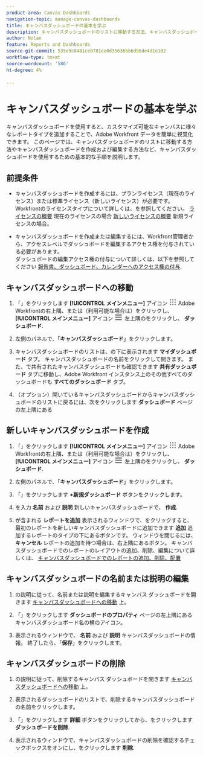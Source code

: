 ```yaml
---
product-area: Canvas Dashboards
navigation-topic: manage-canvas-dashboards
title: キャンバスダッシュボードの基本を学ぶ
description: キャンバスダッシュボードのリストに移動する方法、キャンバスダッシュボードを作成および編集する方法など、キャンバスダッシュボードの使用に関する基本的な手順。
author: Nolan
feature: Reports and Dashboards
source-git-commit: 535e9c8481ce0781ee0d35636bb6d56de4d1e102
workflow-type: tm+mt
source-wordcount: '586'
ht-degree: 4%

---
```


# キャンバスダッシュボードの基本を学ぶ

キャンバスダッシュボードを使用すると、カスタマイズ可能なキャンバスに様々なレポートタイプを追加することで、Adobe Workfront データを簡単に視覚化できます。 このページでは、キャンバスダッシュボードのリストに移動する方法やキャンバスダッシュボードを作成および編集する方法など、キャンバスダッシュボードを使用するための基本的な手順を説明します。

## 前提条件

* キャンバスダッシュボードを作成するには、プランライセンス（現在のライセンス）または標準ライセンス（新しいライセンス）が必要です。\
  Workfrontのライセンスタイプについて詳しくは、を参照してください。 [ライセンスの概要](/help/quicksilver/administration-and-setup/add-users/access-levels-and-object-permissions/wf-licenses.md) 現在のライセンスの場合 [新しいライセンスの概要](/help/quicksilver/administration-and-setup/add-users/how-access-levels-work/licenses-overview.md) 新規ライセンスの場合。

* キャンバスダッシュボードを作成または編集するには、Workfront管理者から、アクセスレベルでダッシュボードを編集するアクセス権を付与されている必要があります。\
  ダッシュボードの編集アクセス権の付与について詳しくは、以下を参照してください [報告書、ダッシュボード、カレンダーへのアクセス権の付与](/help/quicksilver/administration-and-setup/add-users/configure-and-grant-access/grant-access-reports-dashboards-calendars.md).

## キャンバスダッシュボードへの移動

1. 「」をクリックします **[!UICONTROL メインメニュー]** アイコン ![メインメニュー](/help/_includes/assets/main-menu-icon.png) Adobe Workfrontの右上隅、または（利用可能な場合は）をクリックし、 **[!UICONTROL メインメニュー]** アイコン ![メインメニュー](/help/_includes/assets/main-menu-icon-left-nav.png) 左上隅のをクリックし、 **ダッシュボード**.

1. 左側のパネルで、「**キャンバスダッシュボード**」をクリックします。

1. キャンバスダッシュボードのリストは、の下に表示されます **マイダッシュボード** タブ。 キャンバスダッシュボードの名前をクリックして開きます。 また、で共有されたキャンバスダッシュボードも確認できます **共有ダッシュボード** タブに移動し、Adobe Workfront インスタンス上のその他すべてのダッシュボードも **すべてのダッシュボード** タブ。

1. （オプション）開いているキャンバスダッシュボードからキャンバスダッシュボードのリストに戻るには、次をクリックします **ダッシュボード** ページの左上隅にある

## 新しいキャンバスダッシュボードを作成

1. 「」をクリックします **[!UICONTROL メインメニュー]** アイコン ![メインメニュー](/help/_includes/assets/main-menu-icon.png) Adobe Workfrontの右上隅、または（利用可能な場合は）をクリックし、 **[!UICONTROL メインメニュー]** アイコン ![メインメニュー](/help/_includes/assets/main-menu-icon-left-nav.png) 左上隅のをクリックし、 **ダッシュボード**.

1. 左側のパネルで、「**キャンバスダッシュボード**」をクリックします。

1. 「」をクリックします **+新規ダッシュボード** ボタンをクリックします。

1. を入力 **名前** および **説明** 新しいキャンバスダッシュボードで、 **作成**.

1. が含まれる **レポートを追加** 表示されるウィンドウで、をクリックすると、最初のレポートを新しいキャンバスダッシュボードに追加できます **追加** 追加するレポートのタイプの下にあるボタンです。 ウィンドウを閉じるには、 **キャンセル** レポートの追加を待つ場合は、右上隅にあるボタン。 キャンバスダッシュボードでのレポートのレイアウトの追加、削除、編集について詳しくは、 [キャンバスダッシュボードでのレポートの追加、削除、配置](/help/quicksilver/reports-and-dashboards/canvas-dashboards/manage-canvas-dashboards/add-remove-arrange-reports.md)

## キャンバスダッシュボードの名前または説明の編集

1. の説明に従って、名前または説明を編集するキャンバス ダッシュボードを開きます [キャンバスダッシュボードへの移動](#navigate-to-a-canvas-dashboard) 上。

1. 「」をクリックします **ダッシュボードのプロパティ** ページの左上隅にあるキャンバスダッシュボード名の横のアイコン。

1. 表示されるウィンドウで、 **名前** および **説明** キャンバスダッシュボードの情報。 終了したら、「**保存**」をクリックします。

## キャンバスダッシュボードの削除

1. の説明に従って、削除するキャンバス ダッシュボードを開きます [キャンバスダッシュボードへの移動](#navigate-to-a-canvas-dashboard) 上。

1. 表示されるダッシュボードのリストで、削除するキャンバスダッシュボードの名前をクリックします。

1. 「」をクリックします **詳細** ボタンをクリックしてから、をクリックします **ダッシュボードを削除**.

1. 表示されるウィンドウで、キャンバスダッシュボードの削除を確認するチェックボックスをオンにし、をクリックします **削除**.
